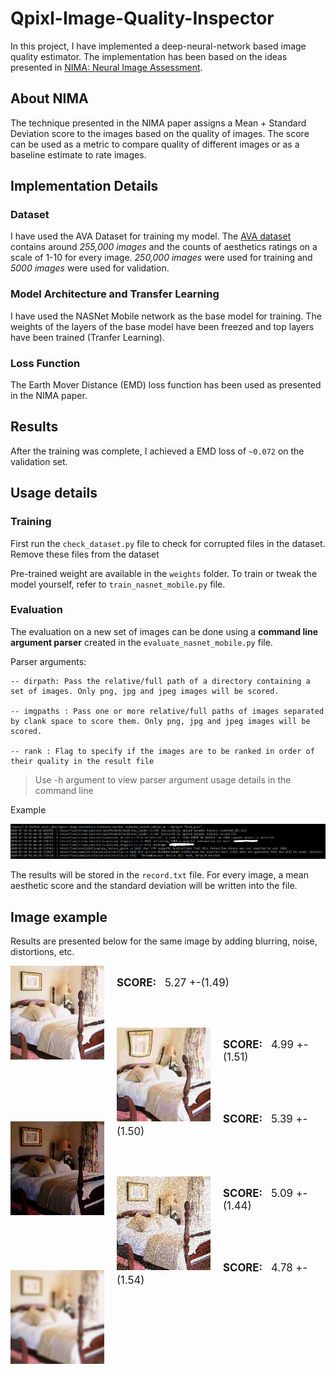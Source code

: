 # Qpixl-Image-Quality-Inspector
In this project, I have implemented a deep-neural-network based image quality estimator. The implementation has been based on the ideas presented in [NIMA: Neural Image Assessment](https://arxiv.org/abs/1709.05424).

## About NIMA
The technique presented in the NIMA paper assigns a Mean + Standard Deviation score to the images based on the quality of images. The score can be used as a metric to compare quality of different images or as a baseline estimate to rate images.

## Implementation Details

### Dataset
I have used the AVA Dataset for training my model. The [AVA dataset](http://academictorrents.com/details/71631f83b11d3d79d8f84efe0a7e12f0ac001460) contains around *255,000 images* and the counts of aesthetics ratings on a scale of 1-10 for every image. *250,000 images* were used for training and *5000 images* were used for validation.

### Model Architecture and Transfer Learning
I have used the NASNet Mobile network as the base model for training. The weights of the layers of the base model have been freezed and top layers have been trained (Tranfer Learning).

### Loss Function
The Earth Mover Distance (EMD) loss function has been used as presented in the NIMA paper.

## Results
After the training was complete, I achieved a EMD loss of `~0.072` on the validation set.

## Usage details

### Training
First run the `check_dataset.py` file to check for corrupted files in the dataset. Remove these files from the dataset

Pre-trained weight are available in the `weights` folder. To train or tweak the model yourself, refer to `train_nasnet_mobile.py` file.

### Evaluation
The evaluation on a new set of images can be done using a **command line argument parser** created in the `evaluate_nasnet_mobile.py` file.


Parser arguments:
```
-- dirpath: Pass the relative/full path of a directory containing a set of images. Only png, jpg and jpeg images will be scored.

-- imgpaths : Pass one or more relative/full paths of images separated by clank space to score them. Only png, jpg and jpeg images will be scored.

-- rank : Flag to specify if the images are to be ranked in order of their quality in the result file
```
> Use -h argument to view parser argument usage details in the command line

Example
<p align="center">
  <img src="./imgs/parser_example.PNG" alt="parser_exmaple" width="">
</p>

The results will be stored in the `record.txt` file. For every image, a mean aesthetic score and the standard deviation will be written into the file.

## Image example

Results are presented below for the same image by adding blurring, noise, distortions, etc.

<div style="clear:right">
  <img src="./imgs/orig.jpg" alt="parser_exmaple" width="150" style="float: left;margin-right:20px;">
  <br>
  <span style="font-size:1.2em;margin-right:10px;font-weight:bold">SCORE:</span>
  <span style="font-size:1.2em;">5.27 +-(1.49)</span>
</div>

<br><br>

<div style="clear:right">
  <img src="./imgs/distort1.jpg" alt="parser_exmaple" width="150" style="float: left;margin-right:20px;">
  <br>
  <span style="font-size:1.2em;margin-right:10px;font-weight:bold">SCORE:</span>
  <span style="font-size:1.2em;">4.99 +- (1.51)</span>
</div>

<br><br>

<div style="clear:right">
  <img src="./imgs/exposure.jpg" alt="parser_exmaple" width="150" style="float: left;margin-right:20px;">
  <br>
  <span style="font-size:1.2em;margin-right:10px;font-weight:bold">SCORE:</span>
  <span style="font-size:1.2em;">5.39 +- (1.50) </span>
</div>

<br><br>

<div style="clear:right">
  <img src="./imgs/noise 200 per.jpg" alt="parser_exmaple" width="150" style="float: left;margin-right:20px;">
  <br>
  <span style="font-size:1.2em;margin-right:10px;font-weight:bold">SCORE:</span>
  <span style="font-size:1.2em;">5.09 +- (1.44)</span>
</div>

<br><br>

<div style="clear:right">
  <img src="./imgs/blur 20 per.jpg" alt="parser_exmaple" width="150" style="float: left;margin-right:20px;">
  <br>
  <span style="font-size:1.2em;margin-right:10px;font-weight:bold">SCORE:</span>
  <span style="font-size:1.2em;">4.78 +- (1.54)
</span>
</div>
